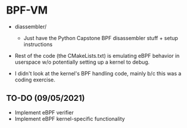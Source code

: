 # BPF-VM
- diassembler/
  - Just have the Python Capstone BPF disassembler stuff + setup instructions

- Rest of the code (the CMakeLists.txt) is emulating eBPF behavior in userspace w/o potentially setting up a kernel to debug.
- I didn't look at the kernel's BPF handling code, mainly b/c this was a coding exercise.

## TO-DO (09/05/2021)
- Implement eBPF verifier
- Implement eBPF kernel-specific functionality
